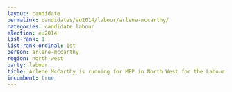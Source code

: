 ```yaml
---
layout: candidate
permalink: candidates/eu2014/labour/arlene-mccarthy/
categories: candidate labour
election: eu2014
list-rank: 1
list-rank-ordinal: 1st
person: arlene-mccarthy
region: north-west
party: labour
title: Arlene McCarthy is running for MEP in North West for the Labour Party
incumbent: true
---
```

